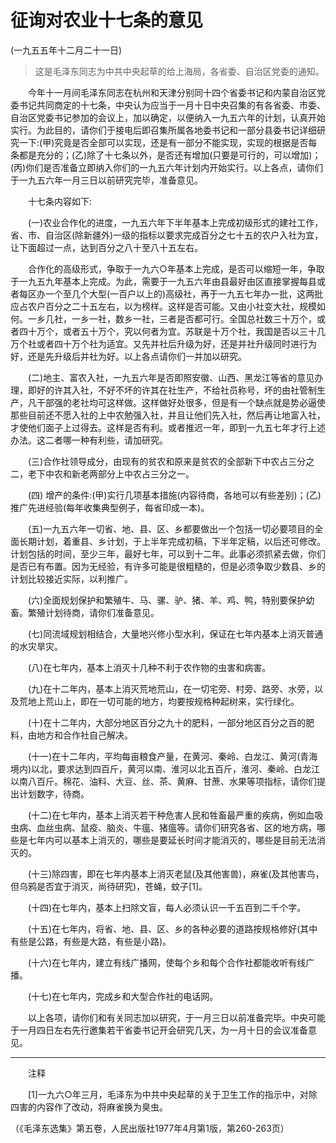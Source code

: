 # 征询对农业十七条的意见  
(一九五五年十二月二十一日)  
  
> 这是毛泽东同志为中共中央起草的给上海局，各省委、自治区党委的通知。   
  
　　今年十一月间毛泽东同志在杭州和天津分别同十四个省委书记和内蒙自治区党委书记共同商定的十七条，中央认为应当于一月十日中央召集的有各省委、市委、自治区党委书记参加的会议上，加以确定，以便纳入一九五六年的计划，认真开始实行。为此目的，请你们于接电后即召集所属各地委书记和一部分县委书记详细研究一下:(甲)究竟是否全部可以实现，还是有一部分不能实现，实现的根据是否每条都是充分的；(乙)除了十七条以外，是否还有增加(只要是可行的，可以增加)；(丙)你们是否准备立即纳入你们的一九五六年计划内开始实行。以上各点，请你们于一九五六年一月三日以前研究完毕，准备意见。   
  
　　十七条内容如下:   
  
　　(一)农业合作化的进度，一九五六年下半年基本上完成初级形式的建社工作，省、市、自治区(除新疆外)一级的指标以要求完成百分之七十五的农户入社为宜，让下面超过一点，达到百分之八十至八十五左右。   
  
　　合作化的高级形式，争取于一九六○年基本上完成，是否可以缩短一年，争取于一九五九年基本上完成。为此，需要于一九五六年由县最好由区直接掌握每县或者每区办一个至几个大型(一百户以上的)高级社，再于一九五七年办一批，这两批应占农户百分之二十五左右，以为榜样。这样是否可能。又由小社变大社，规模如何。一乡几社，一乡一社，数乡一社，三者是否都可行。全国总社数三十万个，或者四十万个，或者五十万个，究以何者为宜。苏联是十万个社，我国是否以三十几万个社或者四十万个社为适宜。又先并社后升级为好，还是并社升级同时进行为好，还是先升级后并社为好。以上各点请你们一并加以研究。   
  
　　(二)地主、富农入社，一九五六年是否即照安徽、山西、黑龙江等省的意见办理，即好的许其入社，不好不坏的许其在社生产，不给社员称号，坏的由社管制生产，凡干部强的老社均可这样做。这样做好处很多，但是有一个缺点就是势必逼使那些目前还不愿入社的上中农勉强入社，并且让他们先入社，然后再让地富入社，才使他们面子上过得去。这样是否有利。或者推迟一年，即到一九五七年才行上述办法。这二者哪一种有利些，请加研究。   
  
　　(三)合作社领导成分，由现有的贫农和原来是贫农的全部新下中农占三分之二，老下中农和新老两部分上中农占三分之一。   
  
　　(四) 增产的条件:(甲)实行几项基本措施(内容待商，各地可以有些差别)；(乙)推广先进经验(每年收集典型例子，每省印成一本)。   
  
　　(五)一九五六年一切省、地、县、区、乡都要做出一个包括一切必要项目的全面长期计划，着重县、乡计划，于上半年完成初稿，下半年定稿，以后还可修改。计划包括的时间，至少三年，最好七年，可以到十二年。此事必须抓紧去做，你们是否已有布置。因为无经验，有许多可能是很粗糙的，但是必须争取少数县、乡的计划比较接近实际，以利推广。   
  
　　(六)全面规划保护和繁殖牛、马、骡、驴、猪、羊、鸡、鸭，特别要保护幼畜。繁殖计划待商，请你们准备意见。   
  
　　(七)同流域规划相结合，大量地兴修小型水利，保证在七年内基本上消灭普通的水灾旱灾。   
  
　　(八)在七年内，基本上消灭十几种不利于农作物的虫害和病害。   
  
　　(九)在十二年内，基本上消灭荒地荒山，在一切宅旁、村旁、路旁、水旁，以及荒地上荒山上，即在一切可能的地方，均要按规格种起树来，实行绿化。   
  
　　(十)在十二年内，大部分地区百分之九十的肥料，一部分地区百分之百的肥料，由地方和合作社自己解决。   
  
　　(十一)在十二年内，平均每亩粮食产量，在黄河、秦岭、白龙江、黄河(青海境内)以北，要求达到四百斤，黄河以南、淮河以北五百斤，淮河、秦岭、白龙江以南八百斤。棉花、油料、大豆、丝、茶、黄麻、甘蔗、水果等项指标，请你们提出计划数字，待商。   
  
　　(十二)在七年内，基本上消灭若干种危害人民和牲畜最严重的疾病，例如血吸虫病、血丝虫病、鼠疫、脑炎、牛瘟、猪瘟等。请你们研究各省、区的地方病，哪些是七年内可以基本上消灭的，哪些是要延长时间才能消灭的，哪些是目前无法消灭的。   
  
　　(十三)除四害，即在七年内基本上消灭老鼠(及其他害兽)，麻雀(及其他害鸟，但乌鸦是否宜于消灭，尚待研究)，苍蝇，蚊子[1]。   
  
　　(十四)在七年内，基本上扫除文盲，每人必须认识一千五百到二千个字。   
  
　　(十五)在七年内，将省、地、县、区、乡的各种必要的道路按规格修好(其中有些是公路，有些是大路，有些是小路)。   
  
　　(十六)在七年内，建立有线广播网，使每个乡和每个合作社都能收听有线广播。   
  
　　(十七)在七年内，完成乡和大型合作社的电话网。   
  
　　以上各项，请你们和有关同志加以研究，于一月三日以前准备完毕。中央可能于一月四日左右先行邀集若干省委书记开会研究几天，为一月十日的会议准备意见。   
  
----------------  
　　注释   
  
　　[1]一九六○年三月，毛泽东为中共中央起草的关于卫生工作的指示中，对除四害的内容作了改动，将麻雀换为臭虫。   
  
（《毛泽东选集》第五卷，人民出版社1977年4月第1版，第260-263页）   
  
  
   
  
　　   
  
  